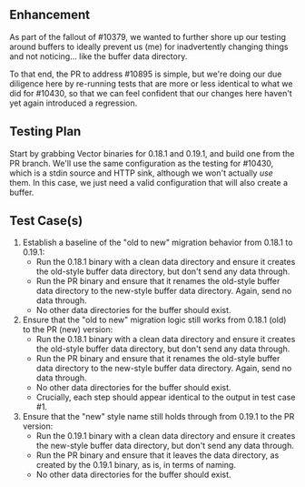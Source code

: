 ## Enhancement

As part of the fallout of #10379, we wanted to further shore up our testing around buffers to
ideally prevent us (me) for inadvertently changing things and not noticing... like the buffer data
directory.

To that end, the PR to address #10895 is simple, but we're doing our due diligence here by
re-running tests that are more or less identical to what we did for #10430, so that we can feel
confident that our changes here haven't yet again introduced a regression.

## Testing Plan

Start by grabbing Vector binaries for 0.18.1 and 0.19.1, and build one from the PR branch. We'll
use the same configuration as the testing for #10430, which is a stdin source and HTTP sink,
although we won't actually _use_ them. In this case, we just need a valid configuration that will
also create a buffer.

## Test Case(s)

1. Establish a baseline of the "old to new" migration behavior from 0.18.1 to 0.19.1:
    - Run the 0.18.1 binary with a clean data directory and ensure it creates the old-style buffer
    data directory, but don't send any data through.
    - Run the PR binary and ensure that it renames the old-style buffer data directory to the
    new-style buffer data directory. Again, send no data through.
    - No other data directories for the buffer should exist.
2. Ensure that the "old to new" migration logic still works from 0.18.1 (old) to the PR (new) version:
    - Run the 0.18.1 binary with a clean data directory and ensure it creates the old-style buffer
    data directory, but don't send any data through.
    - Run the PR binary and ensure that it renames the old-style buffer data directory to the
    new-style buffer data directory. Again, send no data through.
    - No other data directories for the buffer should exist.
    - Crucially, each step should appear identical to the output in test case #1.
3. Ensure that the "new" style name still holds through from 0.19.1 to the PR version:
    - Run the 0.19.1 binary with a clean data directory and ensure it creates the new-style buffer
    data directory, but don't send any data through.
    - Run the PR binary and ensure that it leaves the data directory, as created by the 0.19.1 binary,
    as is, in terms of naming.
    - No other data directories for the buffer should exist.
